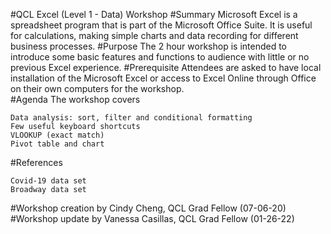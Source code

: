 #QCL Excel (Level 1 - Data) Workshop
#Summary
Microsoft Excel is a spreadsheet program that is part of the Microsoft Office Suite. It is useful for calculations, making simple charts and data recording for different business processes.
#Purpose
The 2 hour workshop is intended to introduce some basic features and functions to audience with little or no previous Excel experience.
#Prerequisite
Attendees are asked to have local installation of the Microsoft Excel or access to Excel Online through Office on their own computers for the workshop.  
#Agenda
The workshop covers

    Data analysis: sort, filter and conditional formatting
    Few useful keyboard shortcuts
    VLOOKUP (exact match)
    Pivot table and chart

#References

    Covid-19 data set
    Broadway data set

#Workshop creation by Cindy Cheng, QCL Grad Fellow (07-06-20)
#Workshop update by Vanessa Casillas, QCL Grad Fellow (01-26-22)
